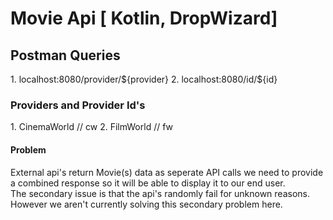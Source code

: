 <h1>Movie Api [ Kotlin, DropWizard]</h1>

<h2>Postman Queries</h2>
1. localhost:8080/provider/${provider}
2. localhost:8080/id/${id}

<h3>Providers and Provider Id's</h3>
1. CinemaWorld // cw
2. FilmWorld // fw

<h4>Problem </h4>
External api's return Movie(s) data as seperate API calls we need to provide a combined response so it will be able to display it to our end user. <br />
The secondary issue is that the api's randomly fail for unknown reasons. However we aren't currently solving this secondary problem here.